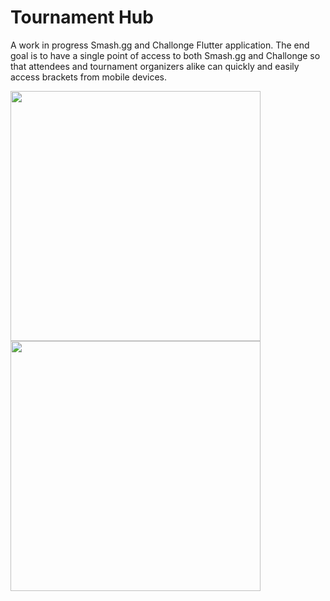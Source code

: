 # Tournament Hub
A work in progress Smash.gg and Challonge Flutter application. The end goal is to have a single point of access to both Smash.gg and Challonge so that attendees and tournament organizers alike can quickly and easily access brackets from mobile devices.

<span>
<img src="https://i.imgur.com/ncUE8uE.png" width="400"/>
<img src="https://i.imgur.com/fouOJdq.png" width="400"/>
</span>
